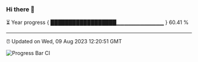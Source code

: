 ### Hi there 👋

⏳ Year progress { ██████████████████▁▁▁▁▁▁▁▁▁▁▁▁ } 60.41 %

---

⏰ Updated on Wed, 09 Aug 2023 12:20:51 GMT

![Progress Bar CI](https://github.com/liununu/liununu/workflows/Progress%20Bar%20CI/badge.svg)
